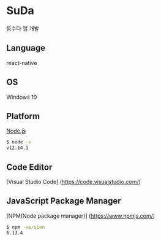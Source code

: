 # SuDa
동수다 앱 개발 

## Language
react-native

## OS
Windows 10
## Platform
[Node.js](https://nodejs.org/ko/)
```bash
$ node -v
v12.14.1
```
## Code Editor
[Visual Studio Code] (https://code.visualstudio.com/)
## JavaScript Package Manager
[NPM(Node package manager)] (https://www.npmjs.com/)
```bash
$ npm -version
6.13.4
```
